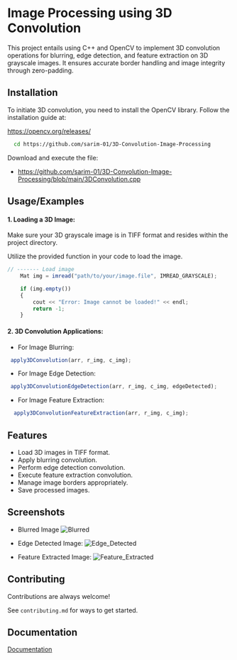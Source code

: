 
# Image Processing using 3D Convolution

This project entails using C++ and OpenCV to implement 3D convolution operations for blurring, edge detection, and feature extraction on 3D grayscale images. It ensures accurate border handling and image integrity through zero-padding.


## Installation

To initiate 3D convolution, you need to install the OpenCV library. Follow the installation guide at:

https://opencv.org/releases/

```bash
  cd https://github.com/sarim-01/3D-Convolution-Image-Processing
```
    
Download and execute the file:

- https://github.com/sarim-01/3D-Convolution-Image-Processing/blob/main/3DConvolution.cpp
## Usage/Examples

  #### 1.  Loading  a 3D Image:
  Make sure your 3D grayscale image is in TIFF format and resides within the project directory.

Utilize the provided function in your code to load the image.

```javascript
// ------- Load image
    Mat img = imread("path/to/your/image.file", IMREAD_GRAYSCALE);

    if (img.empty())
    {
        cout << "Error: Image cannot be loaded!" << endl;
        return -1;
    }
```


  #### 2.  3D Convolution Applications:
- For Image Blurring:

```javascript
 apply3DConvolution(arr, r_img, c_img);   
```


- For Image Edge Detection:

```javascript
 apply3DConvolutionEdgeDetection(arr, r_img, c_img, edgeDetected);
```


- For Image Feature Extraction:

```javascript
  apply3DConvolutionFeatureExtraction(arr, r_img, c_img);
```
## Features

- Load 3D images in TIFF format.
- Apply blurring convolution.
- Perform edge detection convolution.
- Execute feature extraction convolution.
- Manage image borders appropriately.
- Save processed images.


## Screenshots
- Blurred Image
![Blurred](https://github.com/sarim-01/3D-Convolution-Image-Processing/assets/174796399/ee098a01-9c1a-4710-aba4-62336b637a2f)


- Edge Detected Image:
![Edge_Detected](https://github.com/sarim-01/3D-Convolution-Image-Processing/assets/174796399/86804a4d-9a5b-4208-8a9f-704490a57953)


- Feature Extracted Image:
![Feature_Extracted](https://github.com/sarim-01/3D-Convolution-Image-Processing/assets/174796399/43c550f4-dff8-47bb-826a-f8407813ede3)

## Contributing

Contributions are always welcome!

See `contributing.md` for ways to get started.



## Documentation

[Documentation](https://docs.opencv.org/4.x/index.html)

